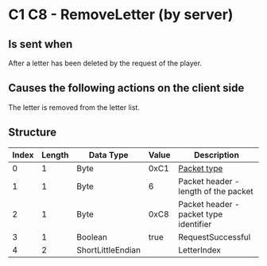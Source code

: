 # C1 C8 - RemoveLetter (by server)

## Is sent when

After a letter has been deleted by the request of the player.

## Causes the following actions on the client side

The letter is removed from the letter list.

## Structure

| Index | Length | Data Type | Value | Description |
|-------|--------|-----------|-------|-------------|
| 0 | 1 |   Byte   | 0xC1  | [Packet type](PacketTypes.md) |
| 1 | 1 |    Byte   |   6   | Packet header - length of the packet |
| 2 | 1 |    Byte   | 0xC8  | Packet header - packet type identifier |
| 3 | 1 | Boolean | true | RequestSuccessful |
| 4 | 2 | ShortLittleEndian |  | LetterIndex |